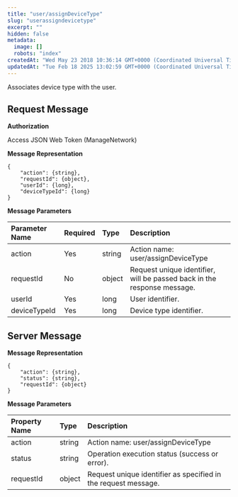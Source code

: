 ```yaml
---
title: "user/assignDeviceType"
slug: "userassigndevicetype"
excerpt: ""
hidden: false
metadata: 
  image: []
  robots: "index"
createdAt: "Wed May 23 2018 10:36:14 GMT+0000 (Coordinated Universal Time)"
updatedAt: "Tue Feb 18 2025 13:02:59 GMT+0000 (Coordinated Universal Time)"
---
```

Associates device type with the user.

## Request Message

**Authorization**

Access JSON Web Token (ManageNetwork)

**Message Representation**

```text
{
    "action": {string},
    "requestId": {object},
    "userId": {long},
    "deviceTypeId": {long}
}
```

**Message Parameters**

| Parameter Name | Required | Type   | Description                                                             |
| :------------- | :------- | :----- | :---------------------------------------------------------------------- |
| action         | Yes      | string | Action name: user/assignDeviceType                                      |
| requestId      | No       | object | Request unique identifier, will be passed back in the response message. |
| userId         | Yes      | long   | User identifier.                                                        |
| deviceTypeId   | Yes      | long   | Device type identifier.                                                 |

## Server Message

**Message Representation**

```text
{
    "action": {string},
    "status": {string},
    "requestId": {object}
}
```

**Message Parameters**

| Property Name | Type   | Description                                                    |
| :------------ | :----- | :------------------------------------------------------------- |
| action        | string | Action name: user/assignDeviceType                             |
| status        | string | Operation execution status (success or error).                 |
| requestId     | object | Request unique identifier as specified in the request message. |

